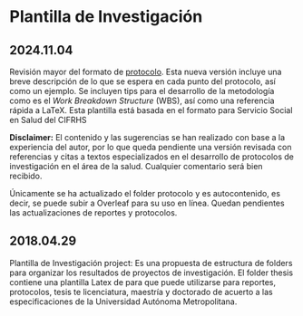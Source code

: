 # Plantilla de Investigación
## 2024.11.04
Revisión mayor del formato de [protocolo](protocolo/). Esta nueva versión incluye una breve descripción de lo que se espera en cada punto del protocolo, así como un ejemplo. Se incluyen tips para el desarrollo de la metodología como es el *Work Breakdown Structure* (WBS), así como una referencia rápida a LaTeX. Esta plantilla está basada en el formato para Servicio Social en Salud del CIFRHS

**Disclaimer:** El contenido y las sugerencias se han realizado con base a la experiencia del autor, por lo que queda pendiente una versión revisada con referencias y citas a textos especializados en el desarrollo de protocolos de investigación en el área de la salud. Cualquier comentario será bien recibido.

Únicamente se ha actualizado el folder protocolo y es autocontenido, es decir, se puede subir a Overleaf para su uso en línea. Quedan pendientes las actualizaciones de reportes y protocolos.

## 2018.04.29
Plantilla de Investigación project: Es una propuesta de estructura de folders para organizar los resultados de proyectos de investigación. El folder thesis contiene una plantilla Latex de para que puede utilizarse para reportes, protocolos, tesis te licenciatura, maestría y doctorado de acuerto a las especificaciones de la Universidad Autónoma Metropolitana.


